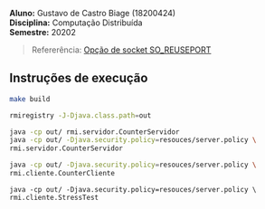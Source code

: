 **Aluno:** Gustavo de Castro Biage (18200424)  
**Disciplina:** Computação Distribuída  
**Semestre:** 20202

> Refererência: [Opção de socket SO_REUSEPORT](https://lwn.net/Articles/542629/)

## Instruções de execução

```bash
make build
```

```bash
rmiregistry -J-Djava.class.path=out
```

```bash
java -cp out/ rmi.servidor.CounterServidor
java -cp out/ -Djava.security.policy=resouces/server.policy \
rmi.servidor.CounterServidor
```

```bash
java -cp out/ -Djava.security.policy=resouces/server.policy \
rmi.cliente.CounterCliente
```

```
java -cp out/ -Djava.security.policy=resouces/server.policy \
rmi.cliente.StressTest
```
